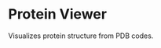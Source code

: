 <!-- TITLE: Protein Viewer -->
<!-- SUBTITLE: -->

# Protein Viewer

Visualizes protein structure from PDB codes.
